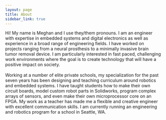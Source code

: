 ```yaml
---
layout: page
title: About
sidebar_link: true
---
```


<p class="message">
  Hi! My name is Meghan and I use they/them pronouns. I am an engineer with expertise in embedded systems and digital electronics as well as experience in a broad range of engineering fields. I have worked on projects ranging from a neural prosthesis to a minimally invasive brain tumor removal device. I am particularly interested in fast paced, challenging work environments where the goal is to create technology that will have a positive impact on society.
<br><br>
Working at a number of elite private schools, my specialization for the past seven years has been designing and teaching curriculum around robotics and embedded systems. I have taught students how to make their own circuit boards, model custom robot parts in Solidworks, program complex arrays of sensors, and even make their own microprocessor core on an FPGA. My work as a teacher has made me a flexible and creative engineer with excellent communication skills. I am currently running an engineering and robotics program for a school in Seattle, WA.
</p>